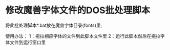 # 修改魔兽字体文件的DOS批处理脚本
将此批处理脚本*.bat放在魔兽字体目录(fonts)里;

使用办法：
1：拖拉相应字体的文件到此脚本文件里
2：运行此脚本然后在拖拉字体文件到运行窗口里

